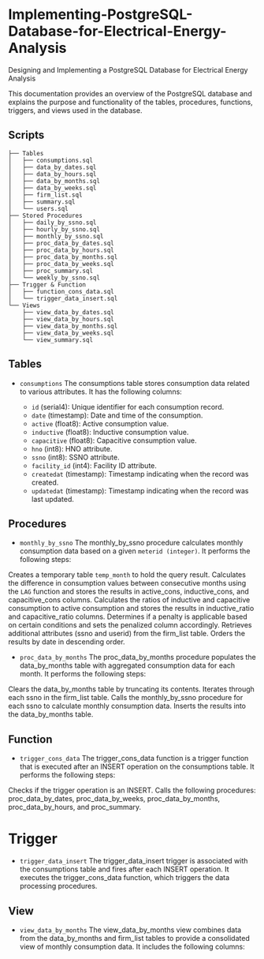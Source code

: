 # Implementing-PostgreSQL-Database-for-Electrical-Energy-Analysis
Designing and Implementing a PostgreSQL Database for Electrical Energy Analysis

This documentation provides an overview of the PostgreSQL database and explains the purpose and functionality of the tables, procedures, functions, triggers, and views used in the database.

## Scripts
```
├── Tables
│   ├── consumptions.sql
│   ├── data_by_dates.sql
│   ├── data_by_hours.sql
│   ├── data_by_months.sql
│   ├── data_by_weeks.sql
│   ├── firm_list.sql
│   ├── summary.sql
│   └── users.sql
├── Stored Procedures
│   ├── daily_by_ssno.sql
│   ├── hourly_by_ssno.sql
│   ├── monthly_by_ssno.sql
│   ├── proc_data_by_dates.sql
│   ├── proc_data_by_hours.sql
│   ├── proc_data_by_months.sql
│   ├── proc_data_by_weeks.sql
│   ├── proc_summary.sql
│   └── weekly_by_ssno.sql
├── Trıgger & Function
│   ├── function_cons_data.sql
│   └── trigger_data_insert.sql
└── Views
    ├── view_data_by_dates.sql
    ├── view_data_by_hours.sql
    ├── view_data_by_months.sql
    ├── view_data_by_weeks.sql
    └── view_summary.sql
```

## Tables
* `consumptions`
The consumptions table stores consumption data related to various attributes. It has the following columns:

  - `id` (serial4): Unique identifier for each consumption record.
  - `date` (timestamp): Date and time of the consumption.
  - `active` (float8): Active consumption value.
  - `inductive` (float8): Inductive consumption value.
  - `capacitive` (float8): Capacitive consumption value.
  - `hno` (int8): HNO attribute.
  - `ssno` (int8): SSNO attribute.
  - `facility_id` (int4): Facility ID attribute.
  - `createdat` (timestamp): Timestamp indicating when the record was created.
  - `updatedat` (timestamp): Timestamp indicating when the record was last updated.

## Procedures
  -  `monthly_by_ssno` 
  The monthly_by_ssno procedure calculates monthly consumption data based on a given `meterid (integer)`. It performs the following steps:

Creates a temporary table `temp_month` to hold the query result.
Calculates the difference in consumption values between consecutive months using the `LAG` function and stores the results in active_cons, inductive_cons, and capacitive_cons columns.
Calculates the ratios of inductive and capacitive consumption to active consumption and stores the results in inductive_ratio and capacitive_ratio columns.
Determines if a penalty is applicable based on certain conditions and sets the penalized column accordingly.
Retrieves additional attributes (ssno and userid) from the firm_list table.
Orders the results by date in descending order.

  -  `proc_data_by_months`
The proc_data_by_months procedure populates the data_by_months table with aggregated consumption data for each month. It performs the following steps:

Clears the data_by_months table by truncating its contents.
Iterates through each ssno in the firm_list table.
Calls the monthly_by_ssno procedure for each ssno to calculate monthly consumption data.
Inserts the results into the data_by_months table.

## Function
  - `trigger_cons_data`
The trigger_cons_data function is a trigger function that is executed after an INSERT operation on the consumptions table. It performs the following steps:

Checks if the trigger operation is an INSERT.
Calls the following procedures: proc_data_by_dates, proc_data_by_weeks, proc_data_by_months, proc_data_by_hours, and proc_summary.
# Trigger
  - `trigger_data_insert`
The trigger_data_insert trigger is associated with the consumptions table and fires after each INSERT operation. It executes the trigger_cons_data function, which triggers the data processing procedures.

## View 
  -  `view_data_by_months`
The view_data_by_months view combines data from the data_by_months and firm_list tables to provide a consolidated view of monthly consumption data. It includes the following columns:
